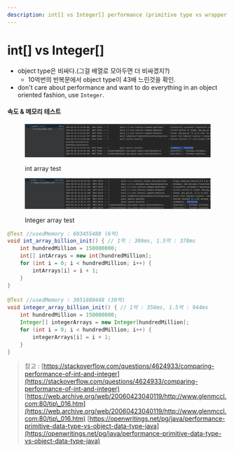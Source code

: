 ```yaml
---
description: int[] vs Integer[] performance (primitive type vs wrapper type)
---
```


# int\[] vs Integer\[]

* object type은 비싸다.(그걸 배열로 모아두면 더 비싸겠지?)
  * 10억번의 반복문에서 object type이 43배 느린것을 확인.
* don't care about performance and want to do everything in an object oriented fashion, use `Integer`.

#### 속도 & 메모리 테스트

<figure><img src="../../.gitbook/assets/Untitled1.png" alt=""><figcaption><p>int array test</p></figcaption></figure>

<figure><img src="../../.gitbook/assets/Untitled2.png" alt=""><figcaption><p>Integer array test</p></figcaption></figure>

```java
@Test //usedMemory : 603455488 (6억)
void int_array_billion_init() { // 1억 : 309ms, 1.5억 : 378ms
    int hundredMillion = 150000000;
    int[] intArrays = new int[hundredMillion];
    for (int i = 0; i < hundredMillion; i++) {
        intArrays[i] = i + 1;
    }
}

@Test //usedMemory : 3051880448 (30억)
void integer_array_billion_init() { // 1억 : 356ms, 1.5억 : 944ms
    int hundredMillion = 150000000;
    Integer[] integerArrays = new Integer[hundredMillion];
    for (int i = 0; i < hundredMillion; i++) {
        integerArrays[i] = i + 1;
    }
}
```

> 참고 : [https://stackoverflow.com/questions/4624933/comparing-performance-of-int-and-integer](https://stackoverflow.com/questions/4624933/comparing-performance-of-int-and-integer) [https://web.archive.org/web/20060423040119/http://www.glenmccl.com:80/tip\_016.htm](https://web.archive.org/web/20060423040119/http://www.glenmccl.com:80/tip\_016.htm) [https://openwritings.net/pg/java/performance-primitive-data-type-vs-object-data-type-java](https://openwritings.net/pg/java/performance-primitive-data-type-vs-object-data-type-java)
